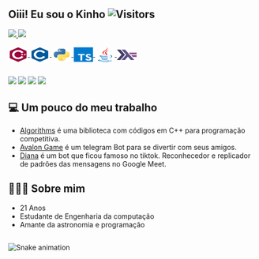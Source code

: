 ## Oiii! Eu sou o Kinho ![Visitors](https://visitor-badge.glitch.me/badge?page_id=kinhosz.kinhosz)
 <div>
  <a href="https://github.com/kinhosz">
  <img height="180em" src="https://github-readme-stats.vercel.app/api?username=kinhosz&show_icons=true&theme=midnight-purple&include_all_commits=true&count_private=true"/>
  <img height="180em" src="https://github-readme-stats.vercel.app/api/top-langs/?username=kinhosz&layout=compact&langs_count=7&theme=midnight-purple"/>
</div>
<div style="display: inline_block"><br>
  <img align="center" alt="Cplusplus" height="30" width="40" src="https://raw.githubusercontent.com/devicons/devicon/master/icons/cplusplus/cplusplus-plain.svg">
  <img align="center" alt="C" height="30" width="40" src="https://raw.githubusercontent.com/devicons/devicon/master/icons/c/c-plain.svg">
  <img align="center" alt="Python" height="30" width="40" src="https://raw.githubusercontent.com/devicons/devicon/master/icons/python/python-original.svg">
  <img align="center" alt="Typescript" height="30" width="40" src="https://raw.githubusercontent.com/devicons/devicon/master/icons/typescript/typescript-plain.svg">
  <img align="center" alt="Java" height="30" width="40" src="https://raw.githubusercontent.com/devicons/devicon/master/icons/java/java-original.svg">
  <img align="center" alt="Haskell" height="30" width="40" src="https://raw.githubusercontent.com/devicons/devicon/master/icons/haskell/haskell-original.svg">
</div>

  ##
 
<div> 
  <a href="https://instagram.com/kinhosz" target="_blank"><img src="https://img.shields.io/badge/-Instagram-%23E4405F?style=for-the-badge&logo=instagram&logoColor=white" target="_blank"></a>
 	<a href="https://www.twitch.tv/szkinho" target="_blank"><img src="https://img.shields.io/badge/Twitch-9146FF?style=for-the-badge&logo=twitch&logoColor=white" target="_blank"></a>
  <a href="https://www.linkedin.com/in/josecarloscruz" target="_blank"><img src="https://img.shields.io/badge/-LinkedIn-%230077B5?style=for-the-badge&logo=linkedin&logoColor=white" target="_blank"></a> 
 <a href="https://discord.gg/FG8mvEtc" target="_blank"><img src="https://img.shields.io/badge/Discord-7289DA?style=for-the-badge&logo=discord&logoColor=white" target="_blank"></a> 
 
 </div>
 
 ##
 
 ## 💻 Um pouco do meu trabalho
<!---Estes são apenas requisitos de exemplo. Adicionar, duplicar ou remover conforme necessário--->
* [Algorithms](https://github.com/kinhosz/Algorithms) é uma biblioteca com códigos em C++ para programação competitiva.
* [Avalon Game](https://github.com/kinhosz/AvalonGame) é um telegram Bot para se divertir com seus amigos.
* [Diana](https://github.com/kinhosz/Diana) é um bot que ficou famoso no tiktok. Reconhecedor e replicador de padrões das mensagens no Google Meet.
 
 ## 👨🏽‍💻 Sobre mim
 * 21 Anos
 * Estudante de Engenharia da computação
 * Amante da astronomia e programação
 
 ##
 
  ![Snake animation](https://github.com/kinhosz/kinhosz/blob/output/github-contribution-grid-snake.svg)
